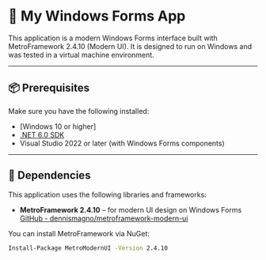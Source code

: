 ﻿# 🎯 My Windows Forms App

This application is a modern Windows Forms interface built with MetroFramework 2.4.10 (Modern UI). It is designed to run on Windows and was tested in a virtual machine environment.

---

## 📦 Prerequisites

Make sure you have the following installed:

- [Windows 10 or higher]
- [.NET 6.0 SDK](https://dotnet.microsoft.com/en-us/download/dotnet/6.0)
- Visual Studio 2022 or later (with Windows Forms components)

---

## 🧩 Dependencies

This application uses the following libraries and frameworks:

- **MetroFramework 2.4.10** – for modern UI design on Windows Forms  
  [GitHub - dennismagno/metroframework-modern-ui](https://github.com/dennismagno/metroframework-modern-ui)

You can install MetroFramework via NuGet:

```bash
Install-Package MetroModernUI -Version 2.4.10
